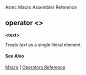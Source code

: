 Asmc Macro Assembler Reference

## operator &lt;&gt;

**&lt;text&gt;**

Treats _text_ as a single literal element.

#### See Also

[Macro](macro.md) | [Operators Reference](readme.md)
